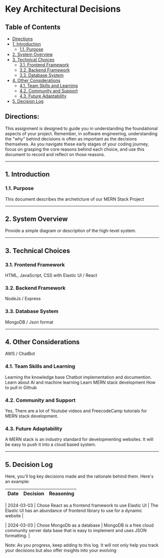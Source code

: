 # Key Architectural Decisions

## Table of Contents

- [Directions](#directions)
- [1. Introduction](#1-introduction)
  - [1.1. Purpose](#11-purpose)
- [2. System Overview](#2-system-overview)
- [3. Technical Choices](#3-technical-choices)
  - [3.1. Frontend Framework](#31-frontend-framework)
  - [3.2. Backend Framework](#32-backend-framework)
  - [3.3. Database System](#33-database-system)
- [4. Other Considerations](#4-other-considerations)
  - [4.1. Team Skills and Learning](#41-team-skills-and-learning)
  - [4.2. Community and Support](#42-community-and-support)
  - [4.3. Future Adaptability](#43-future-adaptability)
- [5. Decision Log](#5-decision-log)

## Directions:

This assignment is designed to guide you in understanding the foundational aspects of your project. Remember, in software engineering, understanding the "why" behind decisions is often as important as the decisions themselves. As you navigate these early stages of your coding journey, focus on grasping the core reasons behind each choice, and use this document to record and reflect on those reasons.

---

## 1. Introduction

### 1.1. Purpose

This document describes the archeticture of our MERN Stack Project

---

## 2. System Overview

Provide a simple diagram or description of the high-level system.

---

## 3. Technical Choices

### 3.1. Frontend Framework

HTML, JavaScript, CSS with Elastic UI / React

### 3.2. Backend Framework

NodeJs / Express

### 3.3. Database System

MongoDB / Json format

---

## 4. Other Considerations
AWS / ChatBot

### 4.1. Team Skills and Learning

Learning the knowledge base Chatbot implementation and documention.
Learn about AI and machine learning
Learn MERN stack development
How to pull in Github

### 4.2. Community and Support

Yes, There are a lot of Youtube videos and FreecodeCamp tutorials for MERN stack development.

### 4.3. Future Adaptability

A MERN stack is an industry standard for developmenting websites. It will be easy to push it into a cloud based system.

---

## 5. Decision Log

Here, you'll log key decisions made and the rationale behind them. Here's an example:

| Date       | Decision                                 | Reasoning                                                                                                           |
|------------|------------------------------------------|---------------------------------------------------------------------------------------------------------------------|

| 2024-03-03 | Chose React as a frontend framework to use Elastic UI  | The Elastic UI has an abundance of frontend library to use for a dynamic website |

| 2024-03-03 | Chose MongoDb as a database | MongoDB is a free cloud community server data base that is easy to implement and uses JSON formatting. |

Note: As you progress, keep adding to this log. It will not only help you track your decisions but also offer insights into your evolving
